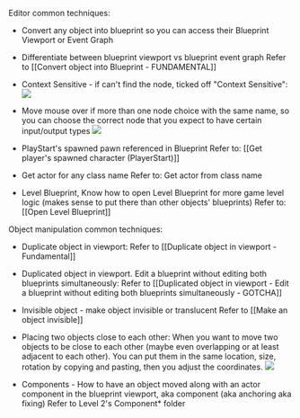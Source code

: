 

Editor common techniques:
- Convert any object into blueprint so you can access their Blueprint Viewport or Event Graph
- Differentiate between blueprint viewport vs blueprint event graph
	Refer to [[Convert object into Blueprint - FUNDAMENTAL]]
- Context Sensitive - if can't find the node, ticked off "Context Sensitive":
![](https://i.imgur.com/leXb5Hn.png)

- Move mouse over if more than one node choice with the same name, so you can choose the correct node that you expect to have certain input/output types
![](https://i.imgur.com/BR1YCTQ.png)

- PlayStart's spawned pawn referenced in Blueprint
Refer to: [[Get player's spawned character (PlayerStart)]]
- Get actor for any class name
Refer to: Get actor from class name
- Level Blueprint, Know how to open Level Blueprint for more game level logic (makes sense to put there than other objects' blueprints)
Refer to: [[Open Level Blueprint]]


Object manipulation common techniques:
- Duplicate object in viewport:
	  Refer to [[Duplicate object in viewport - Fundamental]]
- Duplicated object in viewport. Edit a blueprint without editing both blueprints simultaneously:
	Refer to [[Duplicated object in viewport - Edit a blueprint without editing both blueprints simultaneously - GOTCHA]]
- Invisible object - make object invisible or translucent
	Refer to [[Make an object invisible]]
- Placing two objects close to each other:
When you want to move two objects to be close to each other (maybe even overlapping or at least adjacent to each other). You can put them in the same location, size, rotation by copying and pasting, then you adjust the coordinates.
![](https://i.imgur.com/Rv67lr3.png)


	
- Components - How to have an object moved along with an actor component in the blueprint viewport, aka component (aka anchoring aka fixing)
	Refer to Level 2's Component* folder
